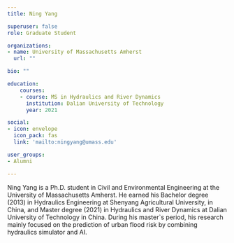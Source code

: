 ```yaml
---
title: Ning Yang

superuser: false
role: Graduate Student

organizations:
- name: University of Massachusetts Amherst
  url: ""

bio: ""

education:
    courses:
    - course: MS in Hydraulics and River Dynamics
      institution: Dalian University of Technology
      year: 2021

social:
- icon: envelope
  icon_pack: fas
  link: 'mailto:ningyang@umass.edu'

user_groups:
- Alumni

---
```


Ning Yang is a Ph.D. student in Civil and Environmental Engineering at the University of Massachusetts Amherst. He earned his Bachelor degree (2013)
 in Hydraulics Engineering at Shenyang Agricultural University,  in China, and Master degree (2021) in Hydraulics and River Dynamics at Dalian University
 of Technology in China. During his master`s period, his research mainly focused on the prediction of urban flood risk by combining hydraulics simulator
 and AI.

